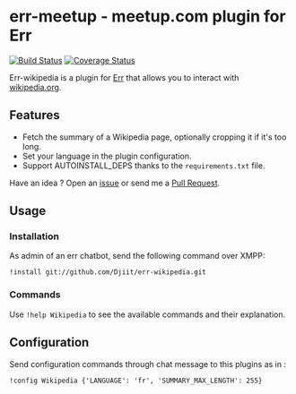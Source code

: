 # err-meetup - meetup.com plugin for Err

[![Build Status](https://travis-ci.org/Djiit/err-meetup.svg?branch=master)](https://travis-ci.org/Djiit/err-wikipedia) [![Coverage Status](https://coveralls.io/repos/github/Djiit/err-wikipedia/badge.svg?branch=master)](https://coveralls.io/github/Djiit/err-wikipedia?branch=master)

Err-wikipedia is a plugin for [Err](https://github.com/gbin/err) that allows you to interact with [wikipedia.org](http://wikipedia.org).

## Features

* Fetch the summary of a Wikipedia page, optionally cropping it if it's too long.
* Set your language in the plugin configuration.
* Support AUTOINSTALL_DEPS thanks to the `requirements.txt` file.

Have an idea ? Open an [issue](https://github.com/Djiit/err-meetup/issues) or send me a [Pull Request](https://github.com/Djiit/err-meetup/pulls).

## Usage

### Installation

As admin of an err chatbot, send the following command over XMPP:

```
!install git://github.com/Djiit/err-wikipedia.git
```

### Commands

Use `!help Wikipedia` to see the available commands and their explanation.

## Configuration

Send configuration commands through chat message to this plugins as in :

```
!config Wikipedia {'LANGUAGE': 'fr', 'SUMMARY_MAX_LENGTH': 255}
```
